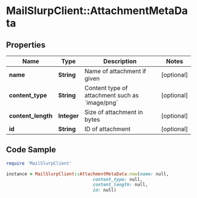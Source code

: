# MailSlurpClient::AttachmentMetaData

## Properties

Name | Type | Description | Notes
------------ | ------------- | ------------- | -------------
**name** | **String** | Name of attachment if given | [optional] 
**content_type** | **String** | Content type of attachment such as &#x60;image/png&#x60; | [optional] 
**content_length** | **Integer** | Size of attachment in bytes | [optional] 
**id** | **String** | ID of attachment | [optional] 

## Code Sample

```ruby
require 'MailSlurpClient'

instance = MailSlurpClient::AttachmentMetaData.new(name: null,
                                 content_type: null,
                                 content_length: null,
                                 id: null)
```


